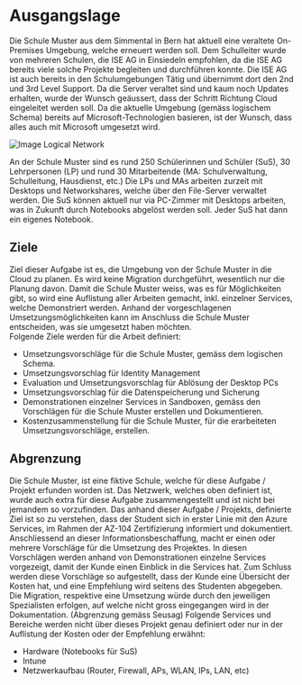 # Ausgangslage

Die Schule Muster aus dem Simmental in Bern hat aktuell eine veraltete On-Premises Umgebung, 
welche erneuert werden soll. 
Dem Schulleiter wurde von mehreren Schulen, die ISE AG in Einsiedeln empfohlen, da die ISE AG 
bereits viele solche Projekte begleiten und durchführen konnte. 
Die ISE AG ist auch bereits in den Schulumgebungen Tätig und übernimmt dort den 2nd und 3rd Level 
Support. 
Da die Server veraltet sind und kaum noch Updates erhalten, wurde der Wunsch geäussert, dass der 
Schritt Richtung Cloud eingeleitet werden soll.
Da die aktuelle Umgebung (gemäss logischem Schema) bereits auf Microsoft-Technologien basieren, 
ist der Wunsch, dass alles auch mit Microsoft umgesetzt wird.


![Image Logical Network](LogicNetworkInitialSituation.png)

An der Schule Muster sind es rund 250 Schülerinnen und Schüler (SuS), 30 Lehrpersonen (LP) und 
rund 30 Mitarbeitende (MA: Schulverwaltung, Schulleitung, Hausdienst, etc.)
Die LPs und MAs arbeiten zurzeit mit Desktops und Networkshares, welche über den File-Server 
verwaltet werden. Die SuS können aktuell nur via PC-Zimmer mit Desktops arbeiten, was in Zukunft
durch Notebooks abgelöst werden soll. Jeder SuS hat dann ein eigenes Notebook.

## Ziele

Ziel dieser Aufgabe ist es, die Umgebung von der Schule Muster in die Cloud zu planen.
Es wird keine Migration durchgeführt, wesentlich nur die Planung davon. 
Damit die Schule Muster weiss, was es für Möglichkeiten gibt, so wird eine Auflistung aller Arbeiten gemacht, inkl. einzelner Services, welche Demonstriert werden.
Anhand der vorgeschlagenen Umsetzungsmöglichkeiten kann im Anschluss die Schule Muster 
entscheiden, was sie umgesetzt haben möchten. <br> 
Folgende Ziele werden für die Arbeit definiert: 
- Umsetzungsvorschläge für die Schule Muster, gemäss dem logischen Schema.
- Umsetzungsvorschlag für Identity Management
-  Evaluation und Umsetzungsvorschlag für Ablösung der Desktop PCs
-  Umsetzungsvorschlag für die Datenspeicherung und Sicherung
- Demonstrationen einzelner Services in Sandboxen, gemäss den Vorschlägen für die Schule Muster erstellen und Dokumentieren.
- Kostenzusammenstellung für die Schule Muster, für die erarbeiteten Umsetzungsvorschläge, erstellen.

## Abgrenzung

Die Schule Muster, ist eine fiktive Schule, welche für diese Aufgabe / Projekt erfunden worden ist. 
Das Netzwerk, welches oben definiert ist, wurde auch extra für diese Aufgabe zusammengestellt und ist 
nicht bei jemandem so vorzufinden. 
Das anhand dieser Aufgabe / Projekts, definierte Ziel ist so zu verstehen, dass der Student sich in 
erster Linie mit den Azure Services, im Rahmen der AZ-104 Zertifizierung informiert und dokumentiert. 
Anschliessend an dieser Informationsbeschaffung, macht er einen oder mehrere Vorschläge für die 
Umsetzung des Projektes.
In diesen Vorschlägen werden anhand von Demonstrationen einzelne Services vorgezeigt, damit der 
Kunde einen Einblick in die Services hat.
Zum Schluss werden diese Vorschläge so aufgestellt, dass der Kunde eine Übersicht der Kosten hat,
und eine Empfehlung wird seitens des Studenten abgegeben.
Die Migration, respektive eine Umsetzung würde durch den jeweiligen Spezialisten erfolgen, auf welche 
nicht gross eingegangen wird in der Dokumentation. (Abgrenzung gemäss Seusag)
Folgende Services und Bereiche werden nicht über dieses Projekt genau definiert oder nur in der 
Auflistung der Kosten oder der Empfehlung erwähnt:
- Hardware (Notebooks für SuS)
- Intune
- Netzwerkaufbau (Router, Firewall, APs, WLAN, IPs, LAN, etc)
